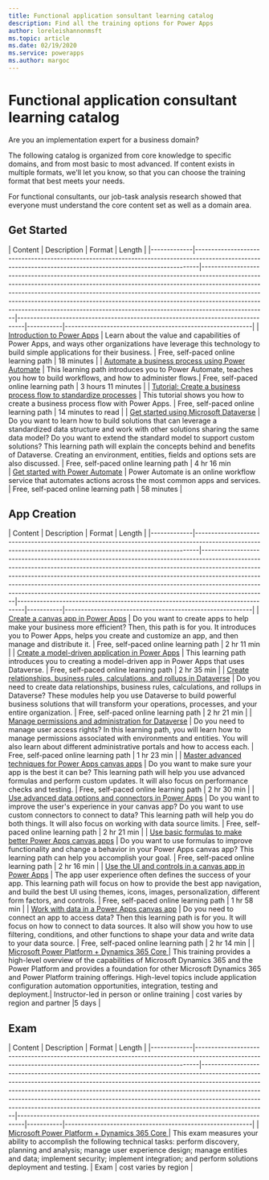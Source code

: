 ```yaml
---
title: Functional application sonsultant learning catalog
description: Find all the training options for Power Apps
author: loreleishannonmsft
ms.topic: article
ms.date: 02/19/2020
ms.service: powerapps
ms.author: margoc
---
```


# Functional application consultant learning catalog

Are you an implementation expert for a business domain? 

The following catalog is organized from core knowledge to specific domains, and from most basic to most advanced. If content exists in multiple formats, we'll let you know, so that you can choose the training format that best meets your needs.

For functional consultants, our job-task analysis research showed that everyone must understand the core content set as well as a domain area. 

## Get Started<a name="get-started"></a>
| Content  | Description  | Format   | Length    | 
|-------------|-------------------------------------------------------------------------------------------------------------------------------------------------------------|--------------------------------------------------------------------------------------------------------------------------------------------------------------------------------------------------------------------------------------------------------------------------------------------------------------------------------------------------------------------------------------------------------------------------|--------------------------------------------------------------------------------|-----------|----------------------------------------------------------|
| [Introduction to Power Apps](https://docs.microsoft.com/learn/modules/introduction-power-apps/)                                              | Learn about the value and capabilities of Power Apps, and ways other organizations have leverage this technology to build simple applications for their business.  | Free, self-paced online learning path | 18 minutes         | 
| [Automate a business process using Power Automate](https://docs.microsoft.com/learn/paths/automate-process-power-automate/)                 | This learning path introduces you to Power Automate, teaches you how to build workflows, and how to administer flows.| Free, self-paced online learning path | 3 hours 11 minutes | 
| [Tutorial: Create a business process flow to standardize processes](https://docs.microsoft.com/power-automate/create-business-process-flow) | This tutorial shows you how to create a business process flow with Power Apps.  | Free, self-paced online learning path | 14 minutes to read | 
| [Get started using Microsoft Dataverse](https://docs.microsoft.com/learn/paths/get-started-cds/)                                            | Do you want to learn how to build solutions that can leverage a standardized data structure and work with other solutions sharing the same data model? Do you want to extend the standard model to support custom solutions? This learning path will explain the concepts behind and benefits of Dataverse. Creating an environment, entities, fields and options sets are also discussed. | Free, self-paced online learning path | 4 hr 16 min       
| [Get started with Power Automate](https://docs.microsoft.com/learn/modules/get-started-flows/)                                              | Power Automate is an online workflow service that automates actions across the most common apps and services.        | Free, self-paced online learning path | 58 minutes         | 
## App Creation<a name="app-creation"></a>
| Content  | Description  | Format   | Length    | 
|-------------|-------------------------------------------------------------------------------------------------------------------------------------------------------------|--------------------------------------------------------------------------------------------------------------------------------------------------------------------------------------------------------------------------------------------------------------------------------------------------------------------------------------------------------------------------------------------------------------------------|--------------------------------------------------------------------------------|-----------|----------------------------------------------------------|
| [Create a canvas app in Power Apps](https://docs.microsoft.com/learn/paths/create-powerapps/)                                                                              | Do you want to create apps to help make your business more efficient? Then, this path is for you. It introduces you to Power Apps, helps you create and customize an app, and then manage and distribute it.                                                                  | Free, self-paced online learning path | 2 hr 11 min |
| [Create a model-driven application in Power Apps](https://docs.microsoft.com/learn/paths/create-app-models-business-processes/)                                            | This learning path introduces you to creating a model-driven app in Power Apps that uses Dataverse.                                                                                                                                                                 | Free, self-paced online learning path | 2 hr 35 min |
| [Create relationships, business rules, calculations, and rollups in Dataverse](https://docs.microsoft.com/learn/paths/create-relationships-common-data-service/) | Do you need to create data relationships, business rules, calculations, and rollups in Dataverse? These modules help you use Dataverse to build powerful business solutions that will transform your operations, processes, and your entire organization. | Free, self-paced online learning path | 2 hr 21 min |
| [Manage permissions and administration for Dataverse](https://docs.microsoft.com/learn/paths/manage-permissions-administration-common-data-service/)             | Do you need to manage user access rights? In this learning path, you will learn how to manage permissions associated with environments and entities. You will also learn about different administrative portals and how to access each.                                       | Free, self-paced online learning path | 1 hr 23 min |
| [Master advanced techniques for Power Apps canvas apps](https://docs.microsoft.com/learn/paths/understand-advanced-topics/)                                                | Do you want to make sure your app is the best it can be? This learning path will help you use advanced formulas and perform custom updates. It will also focus on performance checks and testing.                                                                             | Free, self-paced online learning path | 2 hr 30 min |
| [Use advanced data options and connectors in Power Apps](https://docs.microsoft.com/learn/paths/advanced-data-options-and-connectors/)                                     | Do you want to improve the user's experience in your canvas app? Do you want to use custom connectors to connect to data? This learning path will help you do both things. It will also focus on working with data source limits.                                             | Free, self-paced online learning path | 2 hr 21 min |
| [Use basic formulas to make better Power Apps canvas apps](https://docs.microsoft.com/learn/paths/use-basic-formulas-powerapps-canvas-app/)                                | Do you want to use formulas to improve functionality and change a behavior in your Power Apps canvas app? This learning path can help you accomplish your goal.                                                                                                               | Free, self-paced online learning path | 2 hr 16 min |
| [Use the UI and controls in a canvas app in Power Apps](https://docs.microsoft.com/learn/paths/ui-controls-canvas-app-powerapps/)                                          | The app user experience often defines the success of your app. This learning path will focus on how to provide the best app navigation, and build the best UI using themes, icons, images, personalization, different form factors, and controls.                             | Free, self-paced online learning path | 1 hr 58 min |
| [Work with data in a Power Apps canvas app](https://docs.microsoft.com/learn/paths/work-with-data-in-a-canvas-app/)                                                        | Do you need to connect an app to access data? Then this learning path is for you. It will focus on how to connect to data sources. It also will show you how to use filtering, conditions, and other functions to shape your data and write data to your data source.         | Free, self-paced online learning path | 2 hr 14 min |
| [Microsoft Power Platform + Dynamics 365 Core ](https://docs.microsoft.com/learn/certifications/courses/mb-200t00) |	This training provides a high-level overview of the capabilities of Microsoft Dynamics 365 and the Power Platform and provides a foundation for other Microsoft Dynamics 365 and Power Platform training offerings. High-level topics include application configuration  automation opportunities, integration, testing and deployment.|	Instructor-led in person or online training | cost varies by region and partner	|5 days |

## Exam<a name="exam"></a>
| Content  | Description  | Format   | Length    | 
|-------------|-------------------------------------------------------------------------------------------------------------------------------------------------------------|--------------------------------------------------------------------------------------------------------------------------------------------------------------------------------------------------------------------------------------------------------------------------------------------------------------------------------------------------------------------------------------------------------------------------|--------------------------------------------------------------------------------|-----------|----------------------------------------------------------|
| [Microsoft Power Platform + Dynamics 365 Core ](https://docs.microsoft.com/learn/certifications/exams/mb-200?wt.mc_id=learningredirect_certs-web-wwl)|	This exam measures your ability to accomplish the following technical tasks: perform discovery, planning and analysis; manage user experience design; manage entities and data; implement security; implement integration; and perform solutions deployment and testing. |	Exam | cost varies by region |
